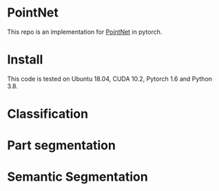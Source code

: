 # PointNet
This repo is an implementation for [PointNet](https://arxiv.org/abs/1612.00593) in pytorch.

# Install

This code is tested on Ubuntu 18.04, CUDA 10.2, Pytorch 1.6 and Python 3.8.

# Classification

# Part segmentation

# Semantic Segmentation
